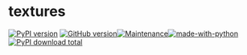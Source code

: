 # textures

[![PyPI version](https://badge.fury.io/py/textures.svg)](https://badge.fury.io/py/textures) [![GitHub version](https://badge.fury.io/gh/mcnakhaee%2Ftextures.svg)](https://badge.fury.io/gh/mcnakhaee%2Ftextures)[![Maintenance](https://img.shields.io/badge/Maintained%3F-yes-green.svg)](https://GitHub.com/Naereen/StrapDown.js/graphs/commit-activity)[![made-with-python](https://img.shields.io/badge/Made%20with-Python-1f425f.svg)](https://www.python.org/) [![PyPI download total](https://img.shields.io/pypi/dt/ansicolortags.svg)](https://pypi.python.org/pypi/textures/)